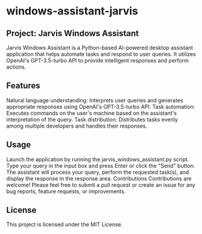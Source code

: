 # windows-assistant-jarvis
 
## Project: Jarvis Windows Assistant
Jarvis Windows Assistant is a Python-based AI-powered desktop assistant application that helps automate tasks and respond to user queries. It utilizes OpenAI's GPT-3.5-turbo API to provide intelligent responses and perform actions.

## Features
Natural language understanding: Interprets user queries and generates appropriate responses using OpenAI's GPT-3.5-turbo API.
Task automation: Executes commands on the user's machine based on the assistant's interpretation of the query.
Task distribution: Distributes tasks evenly among multiple developers and handles their responses.

## Usage
Launch the application by running the jarvis_windows_assistant.py script.
Type your query in the input box and press Enter or click the "Send" button.
The assistant will process your query, perform the requested task(s), and display the response in the response area.
Contributions
Contributions are welcome! Please feel free to submit a pull request or create an issue for any bug reports, feature requests, or improvements.

## License
This project is licensed under the MIT License.
